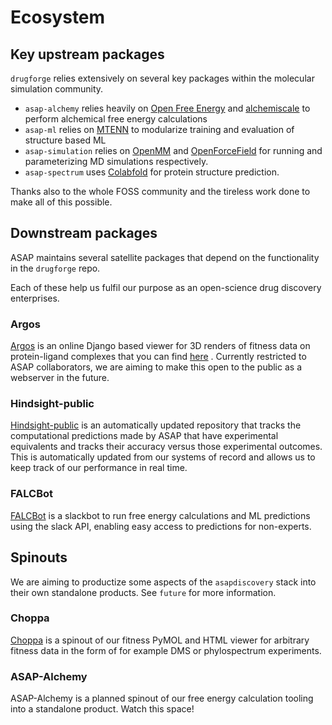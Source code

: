 Ecosystem
==========

## Key upstream packages

`drugforge` relies extensively on several key packages within the molecular simulation community.

* `asap-alchemy` relies heavily on [Open Free Energy](https://openfree.energy/) and [alchemiscale](https://github.com/openforcefield/alchemiscale) to perform alchemical free energy calculations
* `asap-ml` relies on [MTENN](https://github.com/choderalab/mtenn) to modularize training and evaluation of structure based ML
* `asap-simulation` relies on [OpenMM](https://github.com/openmm/openmm) and [OpenForceField](https://openforcefield.org/) for running and parameterizing MD simulations respectively.
* `asap-spectrum` uses [Colabfold](https://github.com/sokrypton/ColabFold) for protein structure prediction.

Thanks also to the whole FOSS community and the tireless work done to make all of this possible.

## Downstream packages

ASAP maintains several satellite packages that depend on the functionality in the `drugforge` repo.

Each of these help us fulfil our purpose as an open-science drug discovery enterprises.

### Argos

[Argos](https://github.com/asapdiscovery/argos) is an online Django based viewer for 3D renders of fitness data on protein-ligand complexes that you can find [here](https://argos.asapdata.org/accounts/login/?next=/argos_viewer) . Currently restricted to ASAP collaborators, we are aiming to make this open to the public as a webserver in the future.

### Hindsight-public

[Hindsight-public](https://github.com/asapdiscovery/hindsight-public) is an automatically updated repository that tracks the computational predictions made by ASAP that have experimental equivalents and tracks their accuracy versus those experimental outcomes. This is automatically updated from our systems of record and allows us to keep track of our performance in real time.

### FALCBot

[FALCBot](https://github.com/asapdiscovery/FALCBot) is a slackbot to run free energy calculations and ML predictions using the slack API, enabling easy access to predictions for non-experts.


## Spinouts

We are aiming to productize some aspects of the `asapdiscovery` stack into their own standalone products. See `future` for more information.

### Choppa

[Choppa](https://github.com/asapdiscovery/choppa) is a spinout of our fitness PyMOL and HTML viewer for arbitrary fitness data in the form of for example DMS or phylospectrum experiments.

### ASAP-Alchemy

ASAP-Alchemy is a planned spinout of our free energy calculation tooling into a standalone product. Watch this space!
